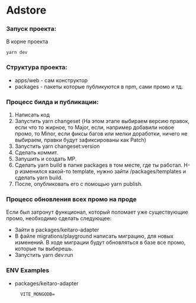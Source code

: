 # Adstore

### Запуск проекта:
В корне проекта

    yarn dev

### Структура проекта:
* apps/web - сам конструктор
* packages - пакеты которые публикуются в npm, сами промо и тд.

### Процесс билда и публикации:
1. Написать код
2. Запустить yarn changeset (На этом этапе выбираем версию правок, если что то жирное, то Major, если, например добавили новое промо, то Minor, если фиксы багов или мелки доработки, ничего не выбираем, правки будут зафиксированы как Patch)
3. Запустить yarn changeset:version
4. Сделать коммит.
5. Запушить и создать МР.
6. Сделать yarn build в папке packages в том месте, где ты работал. Н-р изменился какой-то template, нужно зайти /packages/templates и сделать yarn build.
7. После, опубликовать его с помощью yarn publish.

### Процесс обновления всех промо на проде
Если был затронут функционал, который поломает уже существующие промо, необходимо сделать следующее:
* Зайти в packages/keitaro-adapter
* В файле migrations/playground написать миграцию, для новых изменений. В ходе миграции будут обновляться в базе все промо, которые ты выберешь.
* Запустить yarn dev:run

### ENV Examples
* packages/keitaro-adapter

        VITE_MONGODB=
